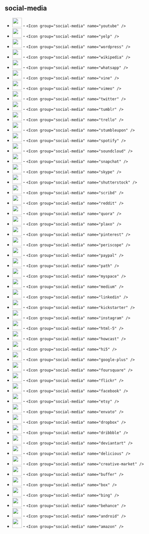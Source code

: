 ## social-media


 - <img src="./social-media/001-youtube.svg" height="30" width="30" /> - `<Icon group="social-media" name="youtube" />`
 - <img src="./social-media/002-yelp.svg" height="30" width="30" /> - `<Icon group="social-media" name="yelp" />`
 - <img src="./social-media/003-wordpress.svg" height="30" width="30" /> - `<Icon group="social-media" name="wordpress" />`
 - <img src="./social-media/004-wikipedia.svg" height="30" width="30" /> - `<Icon group="social-media" name="wikipedia" />`
 - <img src="./social-media/005-whatsapp.svg" height="30" width="30" /> - `<Icon group="social-media" name="whatsapp" />`
 - <img src="./social-media/006-vine.svg" height="30" width="30" /> - `<Icon group="social-media" name="vine" />`
 - <img src="./social-media/007-vimeo.svg" height="30" width="30" /> - `<Icon group="social-media" name="vimeo" />`
 - <img src="./social-media/008-twitter.svg" height="30" width="30" /> - `<Icon group="social-media" name="twitter" />`
 - <img src="./social-media/009-tumblr.svg" height="30" width="30" /> - `<Icon group="social-media" name="tumblr" />`
 - <img src="./social-media/010-trello.svg" height="30" width="30" /> - `<Icon group="social-media" name="trello" />`
 - <img src="./social-media/011-stumbleupon.svg" height="30" width="30" /> - `<Icon group="social-media" name="stumbleupon" />`
 - <img src="./social-media/012-spotify.svg" height="30" width="30" /> - `<Icon group="social-media" name="spotify" />`
 - <img src="./social-media/013-soundcloud.svg" height="30" width="30" /> - `<Icon group="social-media" name="soundcloud" />`
 - <img src="./social-media/014-snapchat.svg" height="30" width="30" /> - `<Icon group="social-media" name="snapchat" />`
 - <img src="./social-media/015-skype.svg" height="30" width="30" /> - `<Icon group="social-media" name="skype" />`
 - <img src="./social-media/016-shutterstock.svg" height="30" width="30" /> - `<Icon group="social-media" name="shutterstock" />`
 - <img src="./social-media/017-scribd.svg" height="30" width="30" /> - `<Icon group="social-media" name="scribd" />`
 - <img src="./social-media/018-reddit.svg" height="30" width="30" /> - `<Icon group="social-media" name="reddit" />`
 - <img src="./social-media/019-quora.svg" height="30" width="30" /> - `<Icon group="social-media" name="quora" />`
 - <img src="./social-media/020-plaxo.svg" height="30" width="30" /> - `<Icon group="social-media" name="plaxo" />`
 - <img src="./social-media/021-pinterest.svg" height="30" width="30" /> - `<Icon group="social-media" name="pinterest" />`
 - <img src="./social-media/022-periscope.svg" height="30" width="30" /> - `<Icon group="social-media" name="periscope" />`
 - <img src="./social-media/023-paypal.svg" height="30" width="30" /> - `<Icon group="social-media" name="paypal" />`
 - <img src="./social-media/024-path.svg" height="30" width="30" /> - `<Icon group="social-media" name="path" />`
 - <img src="./social-media/025-myspace.svg" height="30" width="30" /> - `<Icon group="social-media" name="myspace" />`
 - <img src="./social-media/026-medium.svg" height="30" width="30" /> - `<Icon group="social-media" name="medium" />`
 - <img src="./social-media/027-linkedin.svg" height="30" width="30" /> - `<Icon group="social-media" name="linkedin" />`
 - <img src="./social-media/028-kickstarter.svg" height="30" width="30" /> - `<Icon group="social-media" name="kickstarter" />`
 - <img src="./social-media/029-instagram.svg" height="30" width="30" /> - `<Icon group="social-media" name="instagram" />`
 - <img src="./social-media/030-html-5.svg" height="30" width="30" /> - `<Icon group="social-media" name="html-5" />`
 - <img src="./social-media/031-howcast.svg" height="30" width="30" /> - `<Icon group="social-media" name="howcast" />`
 - <img src="./social-media/032-hi5.svg" height="30" width="30" /> - `<Icon group="social-media" name="hi5" />`
 - <img src="./social-media/033-google-plus.svg" height="30" width="30" /> - `<Icon group="social-media" name="google-plus" />`
 - <img src="./social-media/034-foursquare.svg" height="30" width="30" /> - `<Icon group="social-media" name="foursquare" />`
 - <img src="./social-media/035-flickr.svg" height="30" width="30" /> - `<Icon group="social-media" name="flickr" />`
 - <img src="./social-media/036-facebook.svg" height="30" width="30" /> - `<Icon group="social-media" name="facebook" />`
 - <img src="./social-media/037-etsy.svg" height="30" width="30" /> - `<Icon group="social-media" name="etsy" />`
 - <img src="./social-media/038-envato.svg" height="30" width="30" /> - `<Icon group="social-media" name="envato" />`
 - <img src="./social-media/039-dropbox.svg" height="30" width="30" /> - `<Icon group="social-media" name="dropbox" />`
 - <img src="./social-media/040-dribbble.svg" height="30" width="30" /> - `<Icon group="social-media" name="dribbble" />`
 - <img src="./social-media/041-deviantart.svg" height="30" width="30" /> - `<Icon group="social-media" name="deviantart" />`
 - <img src="./social-media/042-delicious.svg" height="30" width="30" /> - `<Icon group="social-media" name="delicious" />`
 - <img src="./social-media/043-creative-market.svg" height="30" width="30" /> - `<Icon group="social-media" name="creative-market" />`
 - <img src="./social-media/044-buffer.svg" height="30" width="30" /> - `<Icon group="social-media" name="buffer" />`
 - <img src="./social-media/045-box.svg" height="30" width="30" /> - `<Icon group="social-media" name="box" />`
 - <img src="./social-media/046-bing.svg" height="30" width="30" /> - `<Icon group="social-media" name="bing" />`
 - <img src="./social-media/047-behance.svg" height="30" width="30" /> - `<Icon group="social-media" name="behance" />`
 - <img src="./social-media/048-android.svg" height="30" width="30" /> - `<Icon group="social-media" name="android" />`
 - <img src="./social-media/049-amazon.svg" height="30" width="30" /> - `<Icon group="social-media" name="amazon" />`